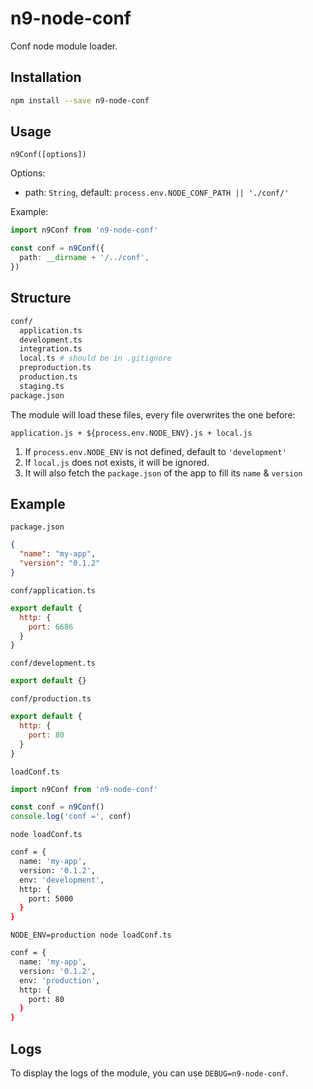 # n9-node-conf

Conf node module loader.

## Installation

```bash
npm install --save n9-node-conf
```

## Usage

`n9Conf([options])`

Options:

- path: `String`, default: `process.env.NODE_CONF_PATH || './conf/'`

Example:

```ts
import n9Conf from 'n9-node-conf'

const conf = n9Conf({
  path: __dirname + '/../conf',
})
```

## Structure

```bash
conf/
  application.ts
  development.ts
  integration.ts
  local.ts # should be in .gitignore
  preproduction.ts
  production.ts
  staging.ts
package.json
```

The module will load these files, every file overwrites the one before:

`application.js + ${process.env.NODE_ENV}.js + local.js`

1. If `process.env.NODE_ENV` is not defined, default to `'development'`
2. If `local.js` does not exists, it will be ignored.
3. It will also fetch the `package.json` of the app to fill its `name` & `version`

## Example


`package.json`

```json
{
  "name": "my-app",
  "version": "0.1.2"
}
```

`conf/application.ts`

```js
export default {
  http: {
    port: 6686
  }
}
```

`conf/development.ts`

```js
export default {}
```

`conf/production.ts`

```js
export default {
  http: {
    port: 80
  }
}
```

`loadConf.ts`

```js
import n9Conf from 'n9-node-conf'

const conf = n9Conf()
console.log('conf =', conf)
```

`node loadConf.ts`

```bash
conf = {
  name: 'my-app',
  version: '0.1.2',
  env: 'development',
  http: {
    port: 5000
  }
}
```

`NODE_ENV=production node loadConf.ts`

```bash
conf = {
  name: 'my-app',
  version: '0.1.2',
  env: 'production',
  http: {
    port: 80
  }
}
```

## Logs

To display the logs of the module, you can use `DEBUG=n9-node-conf`.
